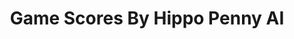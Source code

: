 ---
title: Game Scores By Hippo Penny AI
layout: scoredetail
permalink: /meta-score/elden-ring-shadow-of-the-erdtree
header:
  teaser: /assets/images/elden-ring-shadow-of-the-erdtree.jpg
  video:
    id: M-Xh4vbs6go
    provider: youtube
---